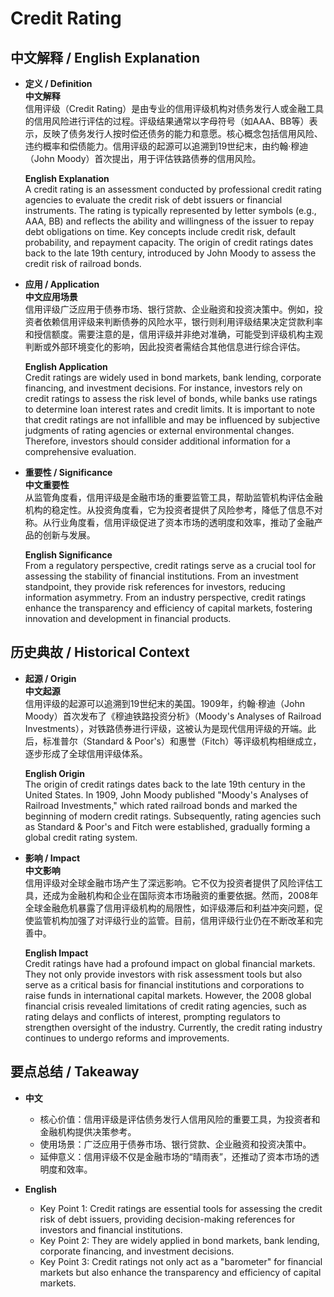 # Credit Rating

## 中文解释 / English Explanation

* **定义 / Definition**  
  **中文解释**  
  信用评级（Credit Rating）是由专业的信用评级机构对债务发行人或金融工具的信用风险进行评估的过程。评级结果通常以字母符号（如AAA、BB等）表示，反映了债务发行人按时偿还债务的能力和意愿。核心概念包括信用风险、违约概率和偿债能力。信用评级的起源可以追溯到19世纪末，由约翰·穆迪（John Moody）首次提出，用于评估铁路债券的信用风险。  

  **English Explanation**  
  A credit rating is an assessment conducted by professional credit rating agencies to evaluate the credit risk of debt issuers or financial instruments. The rating is typically represented by letter symbols (e.g., AAA, BB) and reflects the ability and willingness of the issuer to repay debt obligations on time. Key concepts include credit risk, default probability, and repayment capacity. The origin of credit ratings dates back to the late 19th century, introduced by John Moody to assess the credit risk of railroad bonds.

* **应用 / Application**  
  **中文应用场景**  
  信用评级广泛应用于债券市场、银行贷款、企业融资和投资决策中。例如，投资者依赖信用评级来判断债券的风险水平，银行则利用评级结果决定贷款利率和授信额度。需要注意的是，信用评级并非绝对准确，可能受到评级机构主观判断或外部环境变化的影响，因此投资者需结合其他信息进行综合评估。  

  **English Application**  
  Credit ratings are widely used in bond markets, bank lending, corporate financing, and investment decisions. For instance, investors rely on credit ratings to assess the risk level of bonds, while banks use ratings to determine loan interest rates and credit limits. It is important to note that credit ratings are not infallible and may be influenced by subjective judgments of rating agencies or external environmental changes. Therefore, investors should consider additional information for a comprehensive evaluation.

* **重要性 / Significance**  
  **中文重要性**  
  从监管角度看，信用评级是金融市场的重要监管工具，帮助监管机构评估金融机构的稳定性。从投资角度看，它为投资者提供了风险参考，降低了信息不对称。从行业角度看，信用评级促进了资本市场的透明度和效率，推动了金融产品的创新与发展。  

  **English Significance**  
  From a regulatory perspective, credit ratings serve as a crucial tool for assessing the stability of financial institutions. From an investment standpoint, they provide risk references for investors, reducing information asymmetry. From an industry perspective, credit ratings enhance the transparency and efficiency of capital markets, fostering innovation and development in financial products.

## 历史典故 / Historical Context

* **起源 / Origin**  
  **中文起源**  
  信用评级的起源可以追溯到19世纪末的美国。1909年，约翰·穆迪（John Moody）首次发布了《穆迪铁路投资分析》（Moody's Analyses of Railroad Investments），对铁路债券进行评级，这被认为是现代信用评级的开端。此后，标准普尔（Standard & Poor's）和惠誉（Fitch）等评级机构相继成立，逐步形成了全球信用评级体系。  

  **English Origin**  
  The origin of credit ratings dates back to the late 19th century in the United States. In 1909, John Moody published "Moody's Analyses of Railroad Investments," which rated railroad bonds and marked the beginning of modern credit ratings. Subsequently, rating agencies such as Standard & Poor's and Fitch were established, gradually forming a global credit rating system.

* **影响 / Impact**  
  **中文影响**  
  信用评级对全球金融市场产生了深远影响。它不仅为投资者提供了风险评估工具，还成为金融机构和企业在国际资本市场融资的重要依据。然而，2008年全球金融危机暴露了信用评级机构的局限性，如评级滞后和利益冲突问题，促使监管机构加强了对评级行业的监管。目前，信用评级行业仍在不断改革和完善中。  

  **English Impact**  
  Credit ratings have had a profound impact on global financial markets. They not only provide investors with risk assessment tools but also serve as a critical basis for financial institutions and corporations to raise funds in international capital markets. However, the 2008 global financial crisis revealed limitations of credit rating agencies, such as rating delays and conflicts of interest, prompting regulators to strengthen oversight of the industry. Currently, the credit rating industry continues to undergo reforms and improvements.

## 要点总结 / Takeaway

* **中文**  
  - 核心价值：信用评级是评估债务发行人信用风险的重要工具，为投资者和金融机构提供决策参考。  
  - 使用场景：广泛应用于债券市场、银行贷款、企业融资和投资决策中。  
  - 延伸意义：信用评级不仅是金融市场的“晴雨表”，还推动了资本市场的透明度和效率。  

* **English**  
  - Key Point 1: Credit ratings are essential tools for assessing the credit risk of debt issuers, providing decision-making references for investors and financial institutions.  
  - Key Point 2: They are widely applied in bond markets, bank lending, corporate financing, and investment decisions.  
  - Key Point 3: Credit ratings not only act as a "barometer" for financial markets but also enhance the transparency and efficiency of capital markets.
